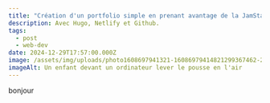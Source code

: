 ```yaml
---
title: "Création d'un portfolio simple en prenant avantage de la JamStack. "
description: Avec Hugo, Netlify et Github.
tags:
  - post
  - web-dev
date: 2024-12-29T17:57:00.000Z
image: /assets/img/uploads/photo1608697941321-16086979414821299367462-2464785606.jpg
imageAlt: Un enfant devant un ordinateur lever le pousse en l'air
---
```

bonjour
